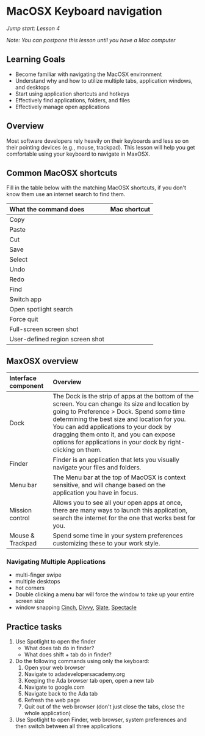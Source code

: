 # MacOSX Keyboard navigation
_Jump start: Lesson 4_

_Note: You can postpone this lesson until you have a Mac computer_

## Learning Goals
* Become familiar with navigating the MacOSX environment
* Understand why and how to utilize multiple tabs, application windows, and desktops
* Start using application shortcuts and hotkeys
* Effectively find applications, folders, and files
* Effectively manage open applications 

## Overview
Most software developers rely heavily on their keyboards and less so on their pointing devices (e.g., mouse, trackpad). This lesson will help you get comfortable using your keyboard to navigate in MaxOSX.

## Common MacOSX shortcuts
Fill in the table below with the matching MacOSX shortcuts, if you don't know them use an internet search to find them.

| What the command does | Mac shortcut |
| :--- | :--- |
| Copy | |
| Paste | |
| Cut | |
| Save | |
| Select | |
| Undo | |
| Redo | |
| Find | |
| Switch app | |
| Open spotlight search | |
| Force quit | |
| Full-screen screen shot | |
| User-defined region screen shot | |

## MaxOSX overview

| Interface component | Overview |
| :--- | :--- |
| Dock | The Dock is the strip of apps at the bottom of the screen. You can change its size and location by going to Preference > Dock. Spend some time determining the best size and location for you. You can add applications to your dock by dragging them onto it, and you can expose options for applications in your dock by right-clicking on them. |
| Finder | Finder is an application that lets you visually navigate your files and folders. |
| Menu bar | The Menu bar at the top of MacOSX is context sensitive, and will change based on the application you have in focus. |
| Mission control | Allows you to see all your open apps at once, there are many ways to launch this application, search the internet for the one that works best for you. |
| Mouse & Trackpad | Spend some time in your system preferences customizing these to your work style. |

### Navigating Multiple Applications
- multi-finger swipe
- multiple desktops
- hot corners
- Double clicking a menu bar will force the window to take up your entire screen size
- window snapping [Cinch](http://www.irradiatedsoftware.com/cinch/), [Divvy](http://mizage.com/divvy/), [Slate](https://github.com/mattr-/slate), [Spectacle](https://www.spectacleapp.com/)

## Practice tasks
1. Use Spotlight to open the finder
    * What does tab do in finder?
    * What does shift + tab do in finder?
1. Do the following commands using only the keyboard:
    1. Open your web browser
    1. Navigate to adadevelopersacademy.org
    1. Keeping the Ada browser tab open, open a new tab
    1. Navigate to google.com
    1. Navigate back to the Ada tab
    1. Refresh the web page
    1. Quit out of the web browser (don't just close the tabs, close the whole application)
1. Use Spotlight to open Finder, web browser, system preferences and then switch between all three applications
